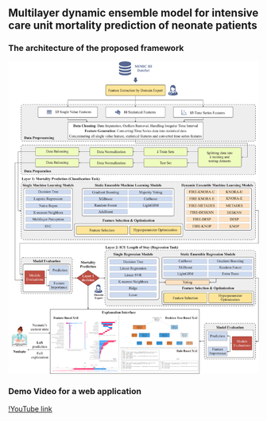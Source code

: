 ## Multilayer dynamic ensemble model for intensive care unit mortality prediction of neonate patients  


### The architecture of the proposed framework 
<img src="assets/images/figure_1_architecture.png">  

### Demo Video for a web application 
[!YouTube link](https://www.youtube.com/watch?v=8cM7p4Oats0 "Video")
